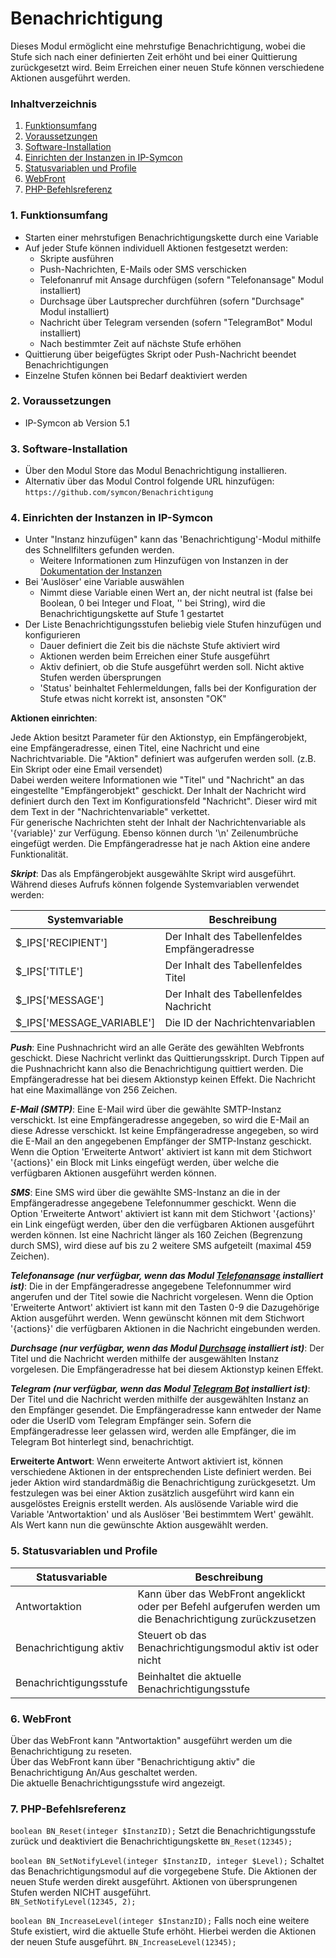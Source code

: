 # Benachrichtigung

Dieses Modul ermöglicht eine mehrstufige Benachrichtigung, wobei die Stufe sich nach einer definierten Zeit erhöht und bei einer Quittierung zurückgesetzt wird. Beim Erreichen einer neuen Stufe können verschiedene Aktionen ausgeführt werden.

### Inhaltverzeichnis

1. [Funktionsumfang](#1-funktionsumfang)
2. [Voraussetzungen](#2-voraussetzungen)
3. [Software-Installation](#3-software-installation)
4. [Einrichten der Instanzen in IP-Symcon](#4-einrichten-der-instanzen-in-ip-symcon)
5. [Statusvariablen und Profile](#5-statusvariablen-und-profile)
6. [WebFront](#6-webfront)
7. [PHP-Befehlsreferenz](#7-php-befehlsreferenz)

### 1. Funktionsumfang

* Starten einer mehrstufigen Benachrichtigungskette durch eine Variable
* Auf jeder Stufe können individuell Aktionen festgesetzt werden:
  * Skripte ausführen
  * Push-Nachrichten, E-Mails oder SMS verschicken
  * Telefonanruf mit Ansage durchfügen (sofern "Telefonansage" Modul installiert)
  * Durchsage über Lautsprecher durchführen (sofern "Durchsage" Modul installiert)
  * Nachricht über Telegram versenden (sofern "TelegramBot" Modul installiert)
  * Nach bestimmter Zeit auf nächste Stufe erhöhen
* Quittierung über beigefügtes Skript oder Push-Nachricht beendet Benachrichtigungen
* Einzelne Stufen können bei Bedarf deaktiviert werden

### 2. Voraussetzungen

- IP-Symcon ab Version 5.1

### 3. Software-Installation

* Über den Modul Store das Modul Benachrichtigung installieren.
* Alternativ über das Modul Control folgende URL hinzufügen:
`https://github.com/symcon/Benachrichtigung`

### 4. Einrichten der Instanzen in IP-Symcon

- Unter "Instanz hinzufügen" kann das 'Benachrichtigung'-Modul mithilfe des Schnellfilters gefunden werden.
    - Weitere Informationen zum Hinzufügen von Instanzen in der [Dokumentation der Instanzen](https://www.symcon.de/service/dokumentation/konzepte/instanzen/#Instanz_hinzufügen)
- Bei 'Auslöser' eine Variable auswählen
  - Nimmt diese Variable einen Wert an, der nicht neutral ist (false bei Boolean, 0 bei Integer und Float, '' bei String), wird die Benachrichtigungskette auf Stufe 1 gestartet
- Der Liste Benachrichtigungsstufen beliebig viele Stufen hinzufügen und konfigurieren
  - Dauer definiert die Zeit bis die nächste Stufe aktiviert wird
  - Aktionen werden beim Erreichen einer Stufe ausgeführt
  - Aktiv definiert, ob die Stufe ausgeführt werden soll. Nicht aktive Stufen werden übersprungen
  - 'Status' beinhaltet Fehlermeldungen, falls bei der Konfiguration der Stufe etwas nicht korrekt ist, ansonsten "OK"

__Aktionen einrichten__:

Jede Aktion besitzt Parameter für den Aktionstyp, ein Empfängerobjekt, eine Empfängeradresse, einen Titel, eine Nachricht und eine Nachrichtvariable.
Die "Aktion" definiert was aufgerufen werden soll. (z.B. Ein Skript oder eine Email versendet)  
Dabei werden weitere Informationen wie "Titel" und "Nachricht" an das eingestellte "Empfängerobjekt" geschickt. Der Inhalt der Nachricht wird definiert durch den Text im Konfigurationsfeld "Nachricht". Dieser wird mit dem Text in der "Nachrichtenvariable" verkettet.  
Für generische Nachrichten steht der Inhalt der Nachrichtenvariable als '{variable}' zur Verfügung. Ebenso können durch '\n' Zeilenumbrüche eingefügt werden.
Die Empfängeradresse hat je nach Aktion eine andere Funktionalität. 

___Skript___: Das als Empfängerobjekt ausgewählte Skript wird ausgeführt. Während dieses Aufrufs können folgende Systemvariablen verwendet werden:

Systemvariable            | Beschreibung
------------------------- | --------------
$_IPS['RECIPIENT']        | Der Inhalt des Tabellenfeldes Empfängeradresse
$_IPS['TITLE']            | Der Inhalt des Tabellenfeldes Titel
$_IPS['MESSAGE']          | Der Inhalt des Tabellenfeldes Nachricht
$_IPS['MESSAGE_VARIABLE'] | Die ID der Nachrichtenvariablen 

___Push___: Eine Pushnachricht wird an alle Geräte des gewählten Webfronts geschickt. Diese Nachricht verlinkt das Quittierungsskript. Durch Tippen auf die Pushnachricht kann also die Benachrichtigung quittiert werden. Die Empfängeradresse hat bei diesem Aktionstyp keinen Effekt. Die Nachricht hat eine Maximallänge von 256 Zeichen.

___E-Mail (SMTP)___: Eine E-Mail wird über die gewählte SMTP-Instanz verschickt. Ist eine Empfängeradresse angegeben, so wird die E-Mail an diese Adresse verschickt. Ist keine Empfängeradresse angegeben, so wird die E-Mail an den angegebenen Empfänger der SMTP-Instanz geschickt. Wenn die Option 'Erweiterte Antwort' aktiviert ist kann mit dem Stichwort '{actions}' ein Block mit Links eingefügt werden, über welche die verfügbaren Aktionen ausgeführt werden können.

___SMS___: Eine SMS wird über die gewählte SMS-Instanz an die in der Empfängeradresse angegebene Telefonnummer geschickt. Wenn die Option 'Erweiterte Antwort' aktiviert ist kann mit dem Stichwort '{actions}' ein Link eingefügt werden, über den die verfügbaren Aktionen ausgeführt werden können. Ist eine Nachricht länger als 160 Zeichen (Begrenzung durch SMS), wird diese auf bis zu 2 weitere SMS aufgeteilt (maximal 459 Zeichen).

___Telefonansage (nur verfügbar, wenn das Modul [Telefonansage](https://github.com/symcon/Telefonansage) installiert ist)___: Die in der Empfängeradresse angegebene Telefonnummer wird angerufen und der Titel sowie die Nachricht vorgelesen. Wenn die Option 'Erweiterte Antwort' aktiviert ist kann mit den Tasten 0-9 die Dazugehörige Aktion ausgeführt werden. Wenn gewünscht können mit dem Stichwort '{actions}' die verfügbaren Aktionen in die Nachricht eingebunden werden.

___Durchsage (nur verfügbar, wenn das Modul [Durchsage](https://github.com/symcon/Durchsage) installiert ist)___: Der Titel und die Nachricht werden mithilfe der ausgewählten Instanz vorgelesen. Die Empfängeradresse hat bei diesem Aktionstyp keinen Effekt.

___Telegram (nur verfügbar, wenn das Modul [Telegram Bot](https://github.com/symcon/TelegramBot) installiert ist)___: Der Titel und die Nachricht werden mithilfe der ausgewählten Instanz an den Empfänger gesendet. Die Empfängeradresse kann entweder der Name oder die UserID vom Telegram Empfänger sein. Sofern die Empfängeradresse leer gelassen wird, werden alle Empfänger, die im Telegram Bot hinterlegt sind, benachrichtigt. 

__Erweiterte Antwort__: Wenn erweiterte Antwort aktiviert ist, können verschiedene Aktionen in der entsprechenden Liste definiert werden. Bei jeder Aktion wird standardmäßig die Benachrichtigung zurückgesetzt. Um festzulegen was bei einer Aktion zusätzlich ausgeführt wird kann ein ausgelöstes Ereignis erstellt werden. Als auslösende Variable wird die Variable 'Antwortaktion' und als Auslöser 'Bei bestimmtem Wert' gewählt. Als Wert kann nun die gewünschte Aktion ausgewählt werden.

### 5. Statusvariablen und Profile

Statusvariable         | Beschreibung
---------------------- | --------------
Antwortaktion          | Kann über das WebFront angeklickt oder per Befehl aufgerufen werden um die Benachrichtigung zurückzusetzen
Benachrichtigung aktiv | Steuert ob das Benachrichtigungsmodul aktiv ist oder nicht
Benachrichtigungsstufe | Beinhaltet die aktuelle Benachrichtigungsstufe

### 6. WebFront

Über das WebFront kann "Antwortaktion" ausgeführt werden um die Benachrichtigung zu reseten.  
Über das WebFront kann über "Benachrichtigung aktiv" die Benachrichtigung An/Aus geschaltet werden.  
Die aktuelle Benachrichtigungsstufe wird angezeigt.

### 7. PHP-Befehlsreferenz

`boolean BN_Reset(integer $InstanzID);`
Setzt die Benachrichtigungsstufe zurück und deaktiviert die Benachrichtigungskette
`BN_Reset(12345);`

`boolean BN_SetNotifyLevel(integer $InstanzID, integer $Level);`
Schaltet das Benachrichtigungsmodul auf die vorgegebene Stufe. Die Aktionen der neuen Stufe werden direkt ausgeführt. Aktionen von übersprungenen Stufen werden NICHT ausgeführt.  
`BN_SetNotifyLevel(12345, 2);`

`boolean BN_IncreaseLevel(integer $InstanzID);`
Falls noch eine weitere Stufe existiert, wird die aktuelle Stufe erhöht. Hierbei werden die Aktionen der neuen Stufe ausgeführt.
`BN_IncreaseLevel(12345);`
